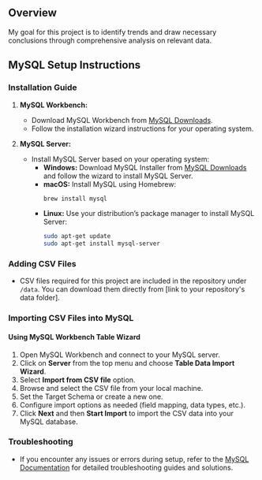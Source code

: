 ## Overview
My goal for this project is to identify trends and draw necessary conclusions through comprehensive analysis on relevant data.

## MySQL Setup Instructions

### Installation Guide
1. **MySQL Workbench:**
   - Download MySQL Workbench from [MySQL Downloads](https://dev.mysql.com/downloads/workbench/).
   - Follow the installation wizard instructions for your operating system.

2. **MySQL Server:**
   - Install MySQL Server based on your operating system:
     - **Windows:** Download MySQL Installer from [MySQL Downloads](https://dev.mysql.com/downloads/installer/) and follow the wizard to install MySQL Server.
     - **macOS:** Install MySQL using Homebrew:
       ```bash
       brew install mysql
       ```
     - **Linux:** Use your distribution’s package manager to install MySQL Server:
       ```bash
       sudo apt-get update
       sudo apt-get install mysql-server
       ```

### Adding CSV Files
- CSV files required for this project are included in the repository under `/data`. You can download them directly from [link to your repository's data folder].

### Importing CSV Files into MySQL

#### Using MySQL Workbench Table Wizard
1. Open MySQL Workbench and connect to your MySQL server.
2. Click on **Server** from the top menu and choose **Table Data Import Wizard**.
3. Select **Import from CSV file** option.
4. Browse and select the CSV file from your local machine.
5. Set the Target Schema or create a new one.
6. Configure import options as needed (field mapping, data types, etc.).
7. Click **Next** and then **Start Import** to import the CSV data into your MySQL database.

### Troubleshooting
- If you encounter any issues or errors during setup, refer to the [MySQL Documentation](https://dev.mysql.com/doc/) for detailed troubleshooting guides and solutions.
